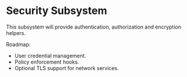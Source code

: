 # Security Subsystem

This subsystem will provide authentication, authorization and encryption helpers.

Roadmap:
- User credential management.
- Policy enforcement hooks.
- Optional TLS support for network services.

